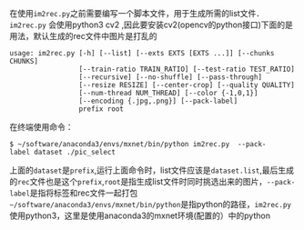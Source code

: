 在使用`im2rec.py`之前需要编写一个脚本文件，用于生成所需的list文件．
`im2rec.py` 会使用python3 cv2
,因此要安装cv2(opencv的python接口)下面的是用法，默认生成的rec文件中图片是打乱的

```{.python .input .}
usage: im2rec.py [-h] [--list] [--exts EXTS [EXTS ...]] [--chunks CHUNKS]
                 [--train-ratio TRAIN_RATIO] [--test-ratio TEST_RATIO]
                 [--recursive] [--no-shuffle] [--pass-through]
                 [--resize RESIZE] [--center-crop] [--quality QUALITY]
                 [--num-thread NUM_THREAD] [--color {-1,0,1}]
                 [--encoding {.jpg,.png}] [--pack-label]
                 prefix root
```

在终端使用命令：
```
$ ~/software/anaconda3/envs/mxnet/bin/python im2rec.py  --pack-
label dataset ./pic_select
````
上面的`dataset`是`prefix`,运行上面命令时，list文件应该是`dataset.list`,最后生成的`rec`文件也是这个`prefix`,`root`是指生成list文件时同时挑选出来的图片，`--pack-
label`是指将标签和rec文件一起打包<br>
`~/software/anaconda3/envs/mxnet/bin/python`是指python的路径，`im2rec.py`
使用python3，这里是使用anaconda3的mxnet环境(配置的）中的python
